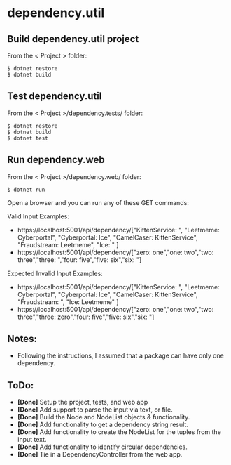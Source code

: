 # dependency.util
## Build dependency.util project
From the < Project > folder:
```
$ dotnet restore
$ dotnet build
```

## Test dependency.util
From the < Project >/dependency.tests/ folder:
```
$ dotnet restore
$ dotnet build
$ dotnet test
```

## Run dependency.web
From the < Project >/dependency.web/ folder:
```
$ dotnet run
```
Open a browser and you can run any of these GET commands:

Valid Input Examples:
* https://localhost:5001/api/dependency/["KittenService: ", "Leetmeme: Cyberportal", "Cyberportal: Ice", "CamelCaser: KittenService", "Fraudstream: Leetmeme", "Ice: " ]
* https://localhost:5001/api/dependency/["zero: one","one: two","two: three","three: ","four: five","five: six","six: "]

Expected Invalid Input Examples:
* https://localhost:5001/api/dependency/["KittenService: ", "Leetmeme: Cyberportal", "Cyberportal: Ice", "CamelCaser: KittenService", "Fraudstream: ", "Ice: Leetmeme" ]
* https://localhost:5001/api/dependency/["zero: one","one: two","two: three","three: zero","four: five","five: six","six: "]

## Notes:
* Following the instructions, I assumed that a package can have only one dependency.

## ToDo:
* **[Done]** Setup the project, tests, and web app
* **[Done]** Add support to parse the input via text, or file.
* **[Done]** Build the Node<T> and NodeList<T> objects & functionality.
* **[Done]** Add functionality to get a dependency string result.
* **[Done]** Add functionality to create the NodeList for the tuples from the input text.
* **[Done]** Add functionality to identify circular dependencies.
* **[Done]** Tie in a DependencyController from the web app.